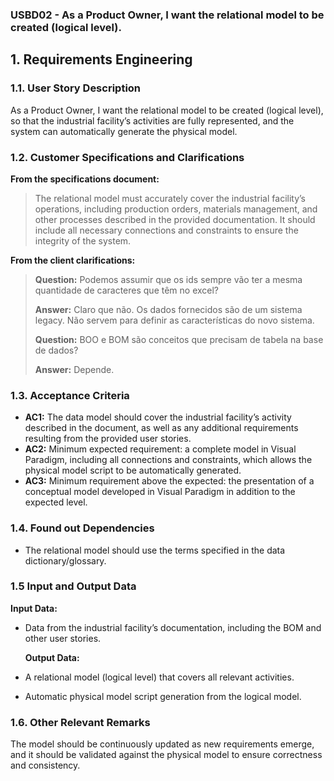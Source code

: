 ### USBD02 - As a Product Owner, I want the relational model to be created (logical level).

## 1. Requirements Engineering
###  1.1. User Story Description

As a Product Owner, I want the relational model to be created (logical level), so that the industrial facility’s activities are fully represented, and the system can automatically generate the physical model.

### 1.2. Customer Specifications and Clarifications
**From the specifications document:**

> The relational model must accurately cover the industrial facility’s operations, including production orders, 
> materials management, and other processes described in the provided documentation. It should include all necessary 
> connections and constraints to ensure the integrity of the system.

**From the client clarifications:**

>**Question:** Podemos assumir que os ids sempre vão ter a mesma quantidade de caracteres que têm no excel?
> 
> **Answer:** Claro que não. Os dados fornecidos são de um sistema legacy. Não servem para definir as características 
> do novo sistema.
> 
> **Question:** BOO e BOM são conceitos que precisam de tabela na base de dados?
> 
> **Answer:** Depende.


### 1.3. Acceptance Criteria

* **AC1:** The data model should cover the industrial facility’s activity described in the 
document, as well as any additional requirements resulting from the provided user stories.
* **AC2:** Minimum expected requirement: a complete model in Visual Paradigm, including all connections and constraints,
which allows the physical model script to be automatically generated.
* **AC3:** Minimum requirement above the expected: the presentation of a conceptual
  model developed in Visual Paradigm in addition to the expected level.

### 1.4. Found out Dependencies
* The relational model should use the terms specified in the data dictionary/glossary.
### 1.5 Input and Output Data
**Input Data:**

* Data from the industrial facility’s documentation, including the BOM and other user stories.

  **Output Data:**

* A relational model (logical level) that covers all relevant activities.
* Automatic physical model script generation from the logical model.

### 1.6. Other Relevant Remarks
The model should be continuously updated as new requirements emerge, and it should be validated against the physical 
model to ensure correctness and consistency.